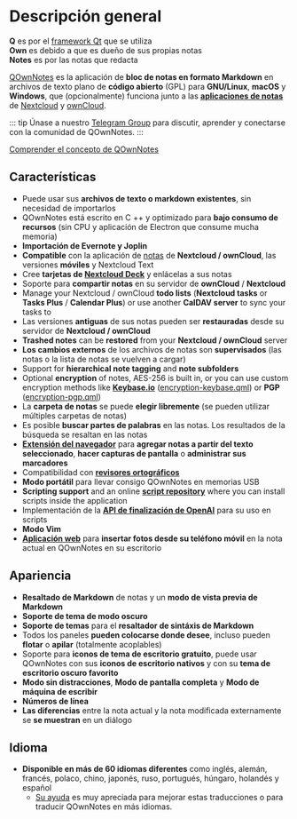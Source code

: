 # Descripción general

<template>
<v-carousel cycle show-arrows-on-hover>
  <v-carousel-item>
    <img src="/screenshots/screenshot.png" alt="Captura de pantalla de QOwnNotes" />
    <div class="sheet">
      Edite sus notas con resaltado de Markdown, etiquetas de colores y subcarpetas
    </div>
  </v-carousel-item>
  <v-carousel-item>
    <img src="/screenshots/screenshot-minimal.png" alt="Vista mínima" />
    <div class="sheet">
      Interfaz de usuario mínima predeterminada que se puede quitar aún más
    </div>
  </v-carousel-item>
  <v-carousel-item>
    <img src="/screenshots/screenshot-vertical.png" alt="Vista vertical" />
    <div class="sheet">
      Vea sus notas en una vista vertical de Markdown moviendo los paneles
    </div>
  </v-carousel-item>
  <v-carousel-item>
    <img src="/screenshots/screenshot-portable-mode.png" alt="Modo portátil" />
    <div class="sheet">
      Modo portátil para memorias USB
    </div>
  </v-carousel-item>
  <v-carousel-item>
    <img src="/screenshots/screenshot-1col.png" alt="Una columna" />
    <div class="sheet">
      Todos los paneles pueden ser colocados donde usted desee
    </div>
  </v-carousel-item>
  <v-carousel-item>
    <img src="/screenshots/screenshot-darkmode.png" alt="captura de pantalla modo oscuro" />
    <div class="sheet">
      Modo oscuro
    </div>
  </v-carousel-item>
  <v-carousel-item>
    <img src="/screenshots/screenshot-distraction-free-mode.png" alt="screenshot-distraction-free-mode" />
    <div class="sheet">
      Modo sin distracciones
    </div>
  </v-carousel-item>
  <v-carousel-item>
    <img src="/screenshots/screenshot-encrypted-note-decrypted.png" alt="Cifrado de notas" />
    <div class="sheet">
      Cifrado de notas AES opcional (también programable)
    </div>
  </v-carousel-item>
  <v-carousel-item>
    <img src="/screenshots/screenshot-encrypted-note.png" alt="Nota cifrada" />
    <div class="sheet">
      Las notas cifradas siguen siendo texto
    </div>
  </v-carousel-item>
  <v-carousel-item>
    <img src="/screenshots/screenshot-diff.png" alt="screenshot diff" />
    <div class="sheet">
      Muestre la diferencia entre notas cuando se cambió externamente
    </div>
  </v-carousel-item>
  <v-carousel-item>
    <img src="/screenshots/screenshot-export-print.png" alt="screenshot-export-print" />
    <div class="sheet">
      Nota Exportación e impresión de PDF
    </div>
  </v-carousel-item>
  <v-carousel-item>
    <img src="/screenshots/screenshot-freedesktop-theme.png" alt="screenshot-freedesktop-theme" />
    <div class="sheet">
      Iconos a través del tema Freedesktop
    </div>
  </v-carousel-item>
  <v-carousel-item>
    <img src="/screenshots/screenshot-other-workspace.png" alt="screenshot-other-workspace" />
    <div class="sheet">
      Puedes tener diferentes espacios de trabajo
    </div>
  </v-carousel-item>
  <v-carousel-item>
    <img src="/screenshots/screenshot-qml.png" alt="screenshot-qml" />
    <div class="sheet">
      Scriptable
    </div>
  </v-carousel-item>
  <v-carousel-item>
    <img src="/screenshots/screenshot-russian.png" alt="screenshot-russian" />
    <div class="sheet">
      Traducido a muchos idiomas
    </div>
  </v-carousel-item>
  <v-carousel-item>
    <img src="/screenshots/screenshot-search-in-all-notes.png" alt="screenshot-search-in-all-notes" />
    <div class="sheet">
      Buscar en todas las notas
    </div>
  </v-carousel-item>
  <v-carousel-item>
    <img src="/screenshots/screenshot-search-in-current-note.png" alt="screenshot-search-in-current-note" />
    <div class="sheet">
      Buscar en la nota actual
    </div>
  </v-carousel-item>
  <v-carousel-item>
    <img src="/screenshots/screenshot-settings-note-folders.png" alt="screenshot-settings-note-folders" />
    <div class="sheet">
      Capaz de usar múltiples carpetas de notas
    </div>
  </v-carousel-item>
  <v-carousel-item>
    <img src="/screenshots/screenshot-todo.png" alt="screenshot-todo" />
    <div class="sheet">
      Administre sus listas de tareas pendientes a través de CalDAV
    </div>
  </v-carousel-item>
  <v-carousel-item>
    <img src="/screenshots/screenshot-trash.png" alt="screenshot-trash" />
    <div class="sheet">
      Administre las notas enviadas a la papelera en su servidor de Nextcloud
    </div>
  </v-carousel-item>
  <v-carousel-item>
    <img src="/screenshots/screenshot-versioning.png" alt="screenshot-versioning" />
    <div class="sheet">
      Administre las versiones de sus notas en su servidor de Nextcloud
    </div>
  </v-carousel-item>
</v-carousel>
</template>

<v-divider />

**Q** es por el [framework Qt](https://www.qt.io/) que se utiliza  
**Own** es debido a que es dueño de sus propias notas  
**Notes** es por las notas que redacta

<v-divider />

[QOwnNotes](https://www.qownnotes.org/) es la aplicación de **bloc de notas en formato Markdown** en archivos de texto plano de **código abierto** (GPL) para **GNU/Linux**, **macOS** y **Windows**, que (opcionalmente) funciona junto a las [**aplicaciones de notas**](https://github.com/nextcloud/notes) de [Nextcloud](https://nextcloud.com/) y [ownCloud](https://owncloud.org/).

::: tip
Únase a nuestro [Telegram Group](https://t.me/QOwnNotes) para discutir, aprender y conectarse con la comunidad de QOwnNotes.
:::

[Comprender el concepto de QOwnNotes](concept.md)

## Características
- Puede usar sus **archivos de texto o markdown existentes**, sin necesidad de importarlos
- QOwnNotes está escrito en C ++ y optimizado para **bajo consumo de recursos** (sin CPU y aplicación de Electron que consume mucha memoria)
- **Importación de Evernote y Joplin**
- **Compatible** con la aplicación de [notas](https://apps.nextcloud.com/apps/notes) de **Nextcloud / ownCloud**, las versiones **móviles** y Nextcloud Text
- Cree **tarjetas de [Nextcloud Deck](https://apps.nextcloud.com/apps/deck)** y enlácelas a sus notas
- Soporte para **compartir notas** en su servidor de **ownCloud** / **Nextcloud**
- Manage your Nextcloud / ownCloud **todo lists** (**Nextcloud tasks** or **Tasks Plus** / **Calendar Plus**) or use another **CalDAV server** to sync your tasks to
- Las versiones **antiguas** de sus notas pueden ser **restauradas** desde su servidor de **Nextcloud / ownCloud**
- **Trashed notes** can be **restored** from your **Nextcloud / ownCloud** server
- **Los cambios externos** de los archivos de notas son **supervisados** (las notas o la lista de notas se vuelven a cargar)
- Support for **hierarchical note tagging** and **note subfolders**
- Optional **encryption** of notes, AES-256 is built in, or you can use custom encryption methods like **[Keybase.io](https://keybase.io/)** ([encryption-keybase.qml](https://github.com/pbek/QOwnNotes/blob/main/docs/scripting/examples/encryption-keybase.qml)) or **PGP** ([encryption-pgp.qml](https://github.com/pbek/QOwnNotes/blob/main/docs/scripting/examples/encryption-pgp.qml))
- La **carpeta de notas** se puede **elegir libremente** (se pueden utilizar múltiples carpetas de notas)
- Es posible **buscar partes de palabras** en las notas. Los resultados de la búsqueda se resaltan en las notas
- [**Extensión del navegador**](browser-extension.md) para **agregar notas a partir del texto seleccionado**, **hacer capturas de pantalla** o **administrar sus marcadores**
- Compatibilidad con [**revisores ortográficos**](../editor/spellchecking.md)
- **Modo portátil** para llevar consigo QOwnNotes en memorias USB
- **Scripting support** and an online [**script repository**](https://github.com/qownnotes/scripts) where you can install scripts inside the application
- Implementación de la **[API de finalización de OpenAI](https://www.qownnotes.org/blog/2024-05-17-AI-support-was-added-to-QOwnNotes.html)** para su uso en scripts
- **Modo Vim**
- **[Aplicación web](web-app.md)** para **insertar fotos desde su teléfono móvil** en la nota actual en QOwnNotes en su escritorio


## Apariencia
- **Resaltado de Markdown** de notas y un **modo de vista previa de Markdown**
- **Soporte de tema de modo oscuro**
- **Soporte de temas** para el **resaltador de sintáxis de Markdown**
- Todos los paneles **pueden colocarse donde desee**, incluso pueden **flotar** o **apilar** (totalmente acoplables)
- Soporte para **iconos de tema de escritorio gratuito**, puede usar QOwnNotes con sus **iconos de escritorio nativos** y con su **tema de escritorio oscuro favorito**
- **Modo sin distracciones**, **Modo de pantalla completa** y **Modo de máquina de escribir**
- **Números de línea**
- **Las diferencias** entre la nota actual y la nota modificada externamente se **se muestran** en un diálogo

## Idioma
- **Disponible en más de 60 idiomas diferentes** como inglés, alemán, francés, polaco, chino, japonés, ruso, portugués, húngaro, holandés y español
  - [Su ayuda](../contributing/translation.md) es muy apreciada para mejorar estas traducciones o para traducir QOwnNotes en más idiomas.

<style>
.sheet {
  position: absolute;
  bottom: 50px;
  background-color: rgba(0,0,0, 0.5);
  color: white;
  text-align: center;
  display: flex;
  align-items:center;
  justify-content:center;
  height: 50px;
  width: 100%;
}

.v-window__next {
  right: 0;
}

@media (max-width: 500px) {
  .v-carousel {
    height: 400px!important;
  }
}

@media (max-width: 350px) {
  .v-carousel {
    height: 250px!important;
  }
}

@media (max-width: 200px) {
  .v-carousel {
    height: 150px!important;
  }
}
</style>
